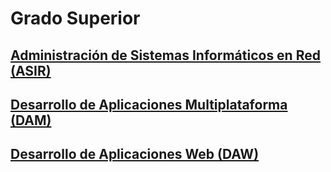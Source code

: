 # Grado Superior

## [Administración de Sistemas Informáticos en Red (ASIR)](asir.md)

## [Desarrollo de Aplicaciones Multiplataforma (DAM)](dam.md)

## [Desarrollo de Aplicaciones Web (DAW)](daw.md)
